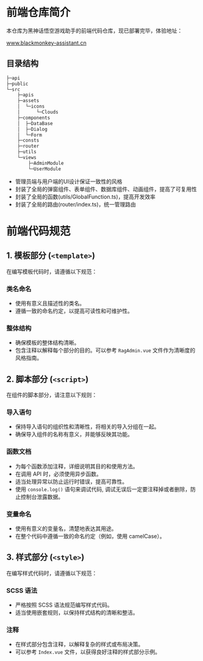 # 前端仓库简介

本仓库为黑神话悟空游戏助手的前端代码仓库，现已部署完毕，体验地址：

www.blackmonkey-assistant.cn

## 目录结构

```bash
├─api
├─public
└─src
    ├─apis
    ├─assets
    │  └─icons
    │      └─Clouds
    ├─components
    │  ├─DataBase
    │  ├─Dialog
    │  └─Form
    ├─consts
    ├─router
    ├─utils
    └─views
        ├─AdminModule
        └─UserModule
```

- 管理员端与用户端的UI设计保证一致性的风格
- 封装了全局的弹窗组件、表单组件、数据库组件、动画组件，提高了可复用性
- 封装了全局的函数(utils/GlobalFunction.ts)，提高开发效率
- 封装了全局的路由(router/index.ts)，统一管理路由

# 前端代码规范

## 1. 模板部分 (`<template>`)

在编写模板代码时，请遵循以下规范：

### 类名命名
- 使用有意义且描述性的类名。
- 遵循一致的命名约定，以提高可读性和可维护性。

### 整体结构
- 确保模板的整体结构清晰。
- 包含注释以解释每个部分的目的。可以参考 `RagAdmin.vue` 文件作为清晰度的风格指南。

## 2. 脚本部分 (`<script>`)

在组件的脚本部分，请注意以下规则：

### 导入语句
- 保持导入语句的组织性和清晰性，将相关的导入分组在一起。
- 确保导入组件的名称有意义，并能够反映其功能。

### 函数文档
- 为每个函数添加注释，详细说明其目的和使用方法。
- 在调用 API 时，必须使用异步函数。
- 适当处理异常以防止运行时错误，提高可靠性。
- 使用 `console.log()` 语句来调试代码, 调试无误后一定要注释掉或者删除，防止控制台泄露数据。

### 变量命名
- 使用有意义的变量名，清楚地表达其用途。
- 在整个代码中遵循一致的命名约定（例如，使用 camelCase）。

## 3. 样式部分 (`<style>`)

在编写样式代码时，请遵循以下规范：

### SCSS 语法
- 严格按照 SCSS 语法规范编写样式代码。
- 适当使用嵌套规则，以保持样式结构的清晰和整洁。

### 注释
- 在样式部分包含注释，以解释复杂的样式或布局决策。
- 可以参考 `Index.vue` 文件，以获得良好注释的样式部分示例。
